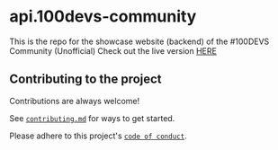 # api.100devs-community


This is the repo for the showcase website (backend) of the #100DEVS Community (Unofficial)
Check out the live version [HERE](https://reactdevske.vercel.app/)

## Contributing to the project

Contributions are always welcome!

See [`contributing.md`](https://github.com/reactdeveloperske/reactdevske-website/blob/main/CONTRIBUTING.md) for ways to get started.

Please adhere to this project's [`code of conduct`](https://github.com/reactdeveloperske/reactdevske-website/blob/main/CODE_OF_CONDUCT.md).
